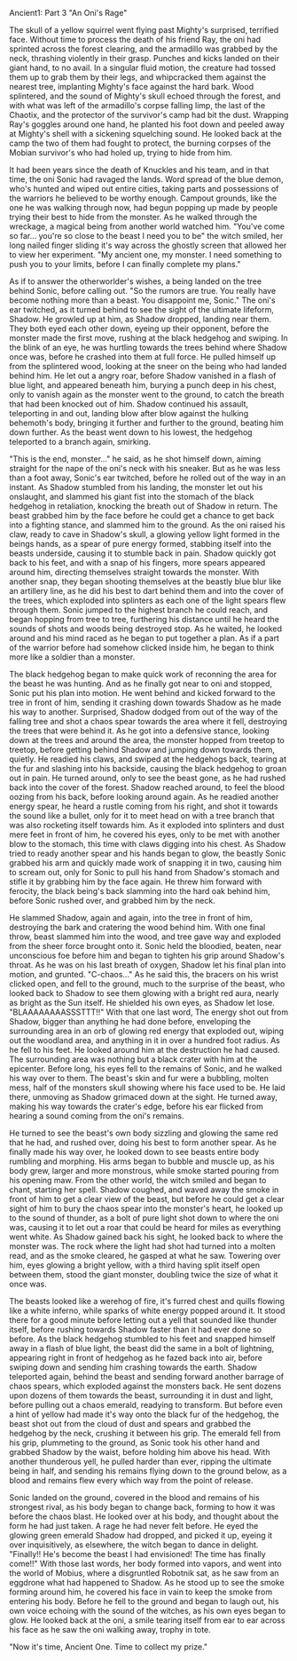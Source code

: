 Ancient1: Part 3
"An Oni's Rage"

The skull of a yellow squirrel went flying past Mighty's surprised, terrified face. Without time to process the death of his friend Ray, the oni had sprinted across the forest clearing, and the armadillo was grabbed by the neck, thrashing violently in their grasp. Punches and kicks landed on their giant hand, to no avail. In a singular fluid motion, the creature had tossed them up to grab them by their legs, and whipcracked them against the nearest tree, implanting Mighty's face against the hard bark. Wood splintered, and the sound of Mighty's skull echoed through the forest, and with what was left of the armadillo's corpse falling limp, the last of the Chaotix, and the protector of the survivor's camp had bit the dust. Wrapping Ray's goggles around one hand, he planted his foot down and peeled away at Mighty's shell with a sickening squelching sound. He looked back at the camp the two of them had fought to protect, the burning corpses of the Mobian survivor's who had holed up, trying to hide from him.  

It had been years since the death of Knuckles and his team, and in that time, the oni Sonic had ravaged the lands. Word spread of the blue demon, who's hunted and wiped out entire cities, taking parts and possessions of the warriors he believed to be worthy enough. Campout grounds, like the one he was walking through now, had begun popping up made by people trying their best to hide from the monster. As he walked through the wreckage, a magical being from another world watched him. "You've come so far... you're so close to the beast I need you to be" the witch smiled, her long nailed finger sliding it's way across the ghostly screen that allowed her to view her experiment. "My ancient one, my monster. I need something to push you to your limits, before I can finally complete my plans." 

As if to answer the otherworlder's wishes, a being landed on the tree behind Sonic, before calling out. "So the rumors are true. You really have become nothing more than a beast. You disappoint me, Sonic." The oni's ear twitched, as it turned behind to see the sight of the ultimate lifeform, Shadow. He growled up at him, as Shadow dropped, landing near them. They both eyed each other down, eyeing up their opponent, before the monster made the first move, rushing at the black hedgehog and swiping. In the blink of an eye, he was hurtling towards the trees behind where Shadow once was, before he crashed into them at full force. He pulled himself up from the splintered wood, looking at the sneer on the being who had landed behind him. He let out a angry roar, before Shadow vanished in a flash of blue light, and appeared beneath him, burying a punch deep in his chest, only to vanish again as the monster went to the ground, to catch the breath that had been knocked out of him. Shadow continued his assault, teleporting in and out, landing blow after blow against the hulking behemoth's body, bringing it further and further to the ground, beating him down further. As the beast went down to his lowest, the hedgehog teleported to a branch again, smirking.

"This is the end, monster..." he said, as he shot himself down, aiming straight for the nape of the oni's neck with his sneaker. But as he was less than a foot away, Sonic's ear twitched, before he rolled out of the way in an instant. As Shadow stumbled from his landing, the monster let out his onslaught, and slammed his giant fist into the stomach of the black hedgehog in retaliation, knocking the breath out of Shadow in return. The beast grabbed him by the face before he could get a chance to get back into a fighting stance, and slammed him to the ground. As the oni raised his claw, ready to cave in Shadow's skull, a glowing yellow light formed in the beings hands, as a spear of pure energy formed, stabbing itself into the beasts underside, causing it to stumble back in pain. Shadow quickly got back to his feet, and with a snap of his fingers, more spears appeared around him, directing themselves straight towards the monster. With another snap, they began shooting themselves at the beastly blue blur like an artillery line, as he did his best to dart behind them and into the cover of the trees, which exploded into splinters as each one of the light spears flew through them. Sonic jumped to the highest branch he could reach, and began hopping from tree to tree, furthering his distance until he heard the sounds of shots and woods being destroyed stop. As he waited, he looked around and his mind raced as he began to put together a plan. As if a part of the warrior before had somehow clicked inside him, he began to think more like a soldier than a monster.

The black hedgehog began to make quick work of reconning the area for the beast he was hunting. And as he finally got near to oni and stopped, Sonic put his plan into motion. He went behind and kicked forward to the tree in front of him, sending it crashing down towards Shadow as he made his way to another. Surprised, Shadow dodged from out of the way of the falling tree and shot a chaos spear towards the area where it fell, destroying the trees that were behind it. As he got into a defensive stance, looking down at the trees and around the area, the monster hopped from treetop to treetop, before getting behind Shadow and jumping down towards them, quietly. He readied his claws, and swiped at the hedgehogs back, tearing at the fur and slashing into his backside, causing the black hedgehog to groan out in pain. He turned around, only to see the beast gone, as he had rushed back into the cover of the forest. Shadow reached around, to feel the blood oozing from his back, before looking around again. As he readied another energy spear, he heard a rustle coming from his right, and shot it towards the sound like a bullet, only for it to meet head on with a tree branch that was also rocketing itself towards him. As it exploded into splinters and dust mere feet in front of him, he covered his eyes, only to be met with another blow to the stomach, this time with claws digging into his chest. As Shadow tried to ready another spear and his hands began to glow, the beastly Sonic grabbed his arm and quickly made work of snapping it in two, causing him to scream out, only for Sonic to pull his hand from Shadow's stomach and stifle it by grabbing him by the face again. He threw him forward with ferocity, the black being's back slamming into the hard oak behind him, before Sonic rushed over, and grabbed him by the neck.

He slammed Shadow, again and again, into the tree in front of him, destroying the bark and cratering the wood behind him. With one final throw, beast slammed him into the wood, and tree gave way and exploded from the sheer force brought onto it. Sonic held the bloodied, beaten, near unconscious foe before him and began to tighten his grip around Shadow's throat. As he was on his last breath of oxygen, Shadow let his final plan into motion, and grunted. "C-chaos..." As he said this, the bracers on his wrist clicked open, and fell to the ground, much to the surprise of the beast, who looked back to Shadow to see them glowing with a bright red aura, nearly as bright as the Sun itself. He shielded his own eyes, as Shadow let lose. "BLAAAAAAAASSSTTT!!" With that one last word, The energy shot out from Shadow, bigger than anything he had done before, enveloping the surrounding area in an orb of glowing red energy that exploded out, wiping out the woodland area, and anything in it in over a hundred foot radius. As he fell to his feet. He looked around him at the destruction he had caused. The surrounding area was nothing but a black crater with him at the epicenter. Before long, his eyes fell to the remains of Sonic, and he walked his way over to them.  The beast's skin and fur were a bubbling, molten mess, half of the monsters skull showing where his face used to be. He laid there, unmoving as Shadow grimaced down at the sight. He turned away, making his way towards the crater's edge, before his ear flicked from hearing a sound coming from the oni's remains. 

He turned to see the beast's own body sizzling and glowing the same red that he had, and rushed over, doing his best to form another spear. As he finally made his way over, he looked down to see beasts entire body rumbling and morphing. His arms began to bubble and muscle up, as his body grew, larger and more monstrous, while smoke started pouring from his opening maw. From the other world, the witch smiled and began to chant, starting her spell. Shadow coughed, and waved away the smoke in front of him to get a clear view of the beast, but before he could get a clear sight of him to bury the chaos spear into the monster's heart, he looked up to the sound of thunder, as a bolt of pure light shot down to where the oni was, causing it to let out a roar that could be heard for miles as everything went white. As Shadow gained back his sight, he looked back to where the monster was. The rock where the light had shot had turned into a molten read, and as the smoke cleared, he gasped at what he saw. Towering over him, eyes glowing a bright yellow, with a third having split itself open between them, stood the giant monster, doubling twice the size of what it once was.

The beasts looked like a werehog of fire, it's furred chest and quills flowing like a white inferno, while sparks of white energy popped around it. It stood there for a good minute before letting out a yell that sounded like thunder itself, before rushing towards Shadow faster than it had ever done so before. As the black hedgehog stumbled to his feet and snapped himself away in a flash of blue light, the beast did the same in a bolt of lightning, appearing right in front of hedgehog as he fazed back into air, before swiping down and sending him crashing towards the earth. Shadow teleported again, behind the beast and sending forward another barrage of chaos spears, which exploded against the monsters back. He sent dozens upon dozens of them towards the beast, surrounding it in dust and light, before pulling out a chaos emerald, readying to transform. But before even a hint of yellow had made it's way onto the black fur of the hedgehog, the beast shot out from the cloud of dust and spears and grabbed the hedgehog by the neck, crushing it between his grip. The emerald fell from his grip, plummeting to the ground, as Sonic took his other hand and grabbed Shadow by the waist, before holding him above his head. With another thunderous yell, he pulled harder than ever, ripping the ultimate being in half, and sending his remains flying down to the ground below, as a blood and remains flew every which way from the point of release. 

Sonic landed on the ground, covered in the blood and remains of his strongest rival, as his body began to change back, forming to how it was before the chaos blast. He looked over at his body, and thought about the form he had just taken. A rage he had never felt before. He eyed the glowing green emerald Shadow had dropped, and picked it up, eyeing it over inquisitively, as elsewhere, the witch began to dance in delight. "Finally!! He's become the beast I had envisioned! The time has finally come!!" With those last words, her body formed into vapors, and went into the world of Mobius, where a disgruntled Robotnik sat, as he saw from an eggdrone what had happened to Shadow. As he stood up to see the smoke forming around him, he covered his face in vain to keep the smoke from entering his body. Before he fell to the ground and began to laugh out, his own voice echoing with the sound of the witches, as his own eyes began to glow. He looked back at the oni, a smile tearing itself from ear to ear across his face as he saw the oni walking away, trophy in tote.

"Now it's time, Ancient One. Time to collect my prize."
